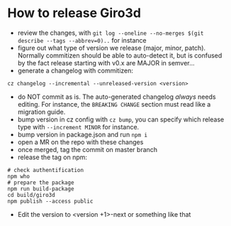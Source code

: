 # How to release Giro3d

- review the changes, with `git log --oneline --no-merges $(git describe --tags --abbrev=0)..` for instance
- figure out what type of version we release (major, minor, patch). Normally commitizen should be
able to auto-detect it, but is confused by the fact release starting with v0.x are MAJOR in
semver...
- generate a changelog with commitizen:
```
cz changelog --incremental --unreleased-version <version>
```
- do NOT commit as is. The auto-generated changelog *always* needs editing. For instance, the
`BREAKING CHANGE` section must read like a migration guide.
- bump version in cz config with `cz bump`, you can specify which release type with `--increment MINOR` for
instance.
- bump version in package.json and run `npm i`
- open a MR on the repo with these changes
- once merged, tag the commit on master branch
- release the tag on npm:
```
# check authentification
npm who
# prepare the package
npm run build-package
cd build/giro3d
npm publish --access public
```
- Edit the version to <version +1>-next or something like that
